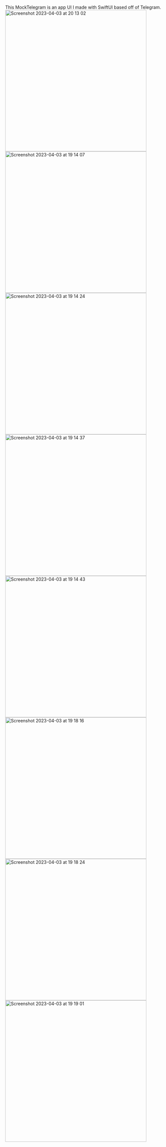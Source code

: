 This MockTelegram is an app UI I made with SwiftUI based off of Telegram.<br>
<img width="450" alt="Screenshot 2023-04-03 at 20 13 02" src="https://user-images.githubusercontent.com/68308481/231289539-774e47fd-d019-46b4-83cc-74b0cc63b3b3.png">
<img width="450" alt="Screenshot 2023-04-03 at 19 14 07" src="https://user-images.githubusercontent.com/68308481/231289598-43f23c20-bdb5-41bf-ae98-831c8b81e51f.png"><br>
<img width="450" alt="Screenshot 2023-04-03 at 19 14 24" src="https://user-images.githubusercontent.com/68308481/231289871-77688335-39aa-4077-b643-d9f88f85b26b.png">
<img width="450" alt="Screenshot 2023-04-03 at 19 14 37" src="https://user-images.githubusercontent.com/68308481/231289973-c3351292-03da-4987-837c-031792e3d11e.png"><br>
<img width="450" alt="Screenshot 2023-04-03 at 19 14 43" src="https://user-images.githubusercontent.com/68308481/231290315-a1d90354-f222-46ff-9ad9-3a7bab008ec5.png">
<img width="450" alt="Screenshot 2023-04-03 at 19 18 16" src="https://user-images.githubusercontent.com/68308481/231290030-797c5631-d697-45aa-89fc-312385ab58de.png"><br>
<img width="450" alt="Screenshot 2023-04-03 at 19 18 24" src="https://user-images.githubusercontent.com/68308481/231290074-d5e5094f-ef47-42ee-9081-424e5650d942.png">
<img width="450" alt="Screenshot 2023-04-03 at 19 19 01" src="https://user-images.githubusercontent.com/68308481/231290110-2c7631f3-12a9-472b-8e21-699f66a7ad65.png"><br>
